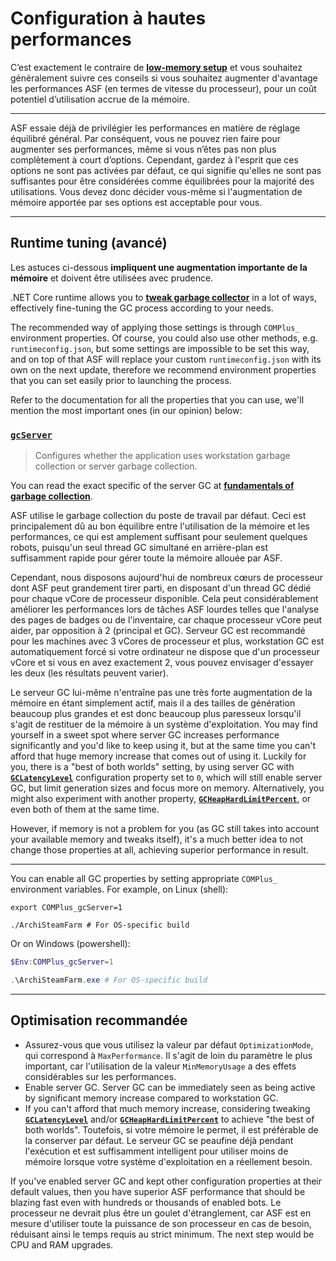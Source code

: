 # Configuration à hautes performances

C’est exactement le contraire de  **[low-memory setup](https://github.com/JustArchiNET/ArchiSteamFarm/wiki/Low-memory-setup)** et vous souhaitez généralement suivre ces conseils si vous souhaitez augmenter d'avantage les performances ASF (en termes de vitesse du processeur), pour un coût potentiel d’utilisation accrue de la mémoire.

---

ASF essaie déjà de privilégier les performances en matière de réglage équilibré général. Par conséquent, vous ne pouvez rien faire pour augmenter ses performances, même si vous n’êtes pas non plus complètement à court d’options. Cependant, gardez à l'esprit que ces options ne sont pas activées par défaut, ce qui signifie qu'elles ne sont pas suffisantes pour être considérées comme équilibrées pour la majorité des utilisations. Vous devez donc décider vous-même si l'augmentation de mémoire apportée par ses options est acceptable pour vous.

---

## Runtime tuning (avancé)

Les astuces ci-dessous **impliquent une augmentation importante de la mémoire** et doivent être utilisées avec prudence.

.NET Core runtime allows you to **[tweak garbage collector](https://docs.microsoft.com/dotnet/core/run-time-config/garbage-collector)** in a lot of ways, effectively fine-tuning the GC process according to your needs.

The recommended way of applying those settings is through `COMPlus_` environment properties. Of course, you could also use other methods, e.g. `runtimeconfig.json`, but some settings are impossible to be set this way, and on top of that ASF will replace your custom `runtimeconfig.json` with its own on the next update, therefore we recommend environment properties that you can set easily prior to launching the process.

Refer to the documentation for all the properties that you can use, we'll mention the most important ones (in our opinion) below:

### [`gcServer`](https://docs.microsoft.com/dotnet/core/run-time-config/garbage-collector#flavors-of-garbage-collection)

> Configures whether the application uses workstation garbage collection or server garbage collection.

You can read the exact specific of the server GC at **[fundamentals of garbage collection](https://docs.microsoft.com/dotnet/standard/garbage-collection/fundamentals)**.

ASF utilise le garbage collection du poste de travail par défaut. Ceci est principalement dû au bon équilibre entre l'utilisation de la mémoire et les performances, ce qui est amplement suffisant pour seulement quelques robots, puisqu'un seul thread GC simultané en arrière-plan est suffisamment rapide pour gérer toute la mémoire allouée par ASF.

Cependant, nous disposons aujourd'hui de nombreux cœurs de processeur dont ASF peut grandement tirer parti, en disposant d'un thread GC dédié pour chaque vCore de processeur disponible. Cela peut considérablement améliorer les performances lors de tâches ASF lourdes telles que l'analyse des pages de badges ou de l'inventaire, car chaque processeur vCore peut aider, par opposition à 2 (principal et GC). Serveur GC est recommandé pour les machines avec 3 vCores de processeur et plus, workstation GC est automatiquement forcé si votre ordinateur ne dispose que d'un processeur vCore et si vous en avez exactement 2, vous pouvez envisager d'essayer les deux (les résultats peuvent varier).

Le serveur GC lui-même n'entraîne pas une très forte augmentation de la mémoire en étant simplement actif, mais il a des tailles de génération beaucoup plus grandes et est donc beaucoup plus paresseux lorsqu'il s'agit de restituer de la mémoire à un système d'exploitation. You may find yourself in a sweet spot where server GC increases performance significantly and you'd like to keep using it, but at the same time you can't afford that huge memory increase that comes out of using it. Luckily for you, there is a "best of both worlds" setting, by using server GC with **[`GCLatencyLevel`](https://github.com/JustArchiNET/ArchiSteamFarm/wiki/Low-memory-setup#gclatencylevel)** configuration property set to `0`, which will still enable server GC, but limit generation sizes and focus more on memory. Alternatively, you might also experiment with another property, **[`GCHeapHardLimitPercent`](https://github.com/JustArchiNET/ArchiSteamFarm/wiki/Low-memory-setup#gcheaphardlimitpercent)**, or even both of them at the same time.

However, if memory is not a problem for you (as GC still takes into account your available memory and tweaks itself), it's a much better idea to not change those properties at all, achieving superior performance in result.

---

You can enable all GC properties by setting appropriate `COMPlus_` environment variables. For example, on Linux (shell):

```shell
export COMPlus_gcServer=1

./ArchiSteamFarm # For OS-specific build
```

Or on Windows (powershell):

```powershell
$Env:COMPlus_gcServer=1

.\ArchiSteamFarm.exe # For OS-specific build
```

---

## Optimisation recommandée

- Assurez-vous que vous utilisez la valeur par défaut `OptimizationMode`, qui correspond à `MaxPerformance`. Il s'agit de loin du paramètre le plus important, car l'utilisation de la valeur `MinMemoryUsage` a des effets considérables sur les performances.
- Enable server GC. Server GC can be immediately seen as being active by significant memory increase compared to workstation GC.
- If you can't afford that much memory increase, considering tweaking **[`GCLatencyLevel`](https://github.com/JustArchiNET/ArchiSteamFarm/wiki/Low-memory-setup#gclatencylevel)** and/or **[`GCHeapHardLimitPercent`](https://github.com/JustArchiNET/ArchiSteamFarm/wiki/Low-memory-setup#gcheaphardlimitpercent)** to achieve "the best of both worlds". Toutefois, si votre mémoire le permet, il est préférable de la conserver par défaut. Le serveur GC se peaufine déjà pendant l'exécution et est suffisamment intelligent pour utiliser moins de mémoire lorsque votre système d'exploitation en a réellement besoin.

If you've enabled server GC and kept other configuration properties at their default values, then you have superior ASF performance that should be blazing fast even with hundreds or thousands of enabled bots. Le processeur ne devrait plus être un goulet d'étranglement, car ASF est en mesure d'utiliser toute la puissance de son processeur en cas de besoin, réduisant ainsi le temps requis au strict minimum. The next step would be CPU and RAM upgrades.